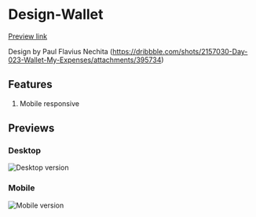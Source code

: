 # Design-Wallet
[Preview link](http://mark-eriksson.com/work/designs/Wallet)

Design by Paul Flavius Nechita (https://dribbble.com/shots/2157030-Day-023-Wallet-My-Expenses/attachments/395734)

## Features
1. Mobile responsive

## Previews

### Desktop
![Desktop version](https://markshall.github.io/screenshots/Wallet/desktop.png)

### Mobile
![Mobile version](https://markshall.github.io/screenshots/Wallet/mobile.png)
